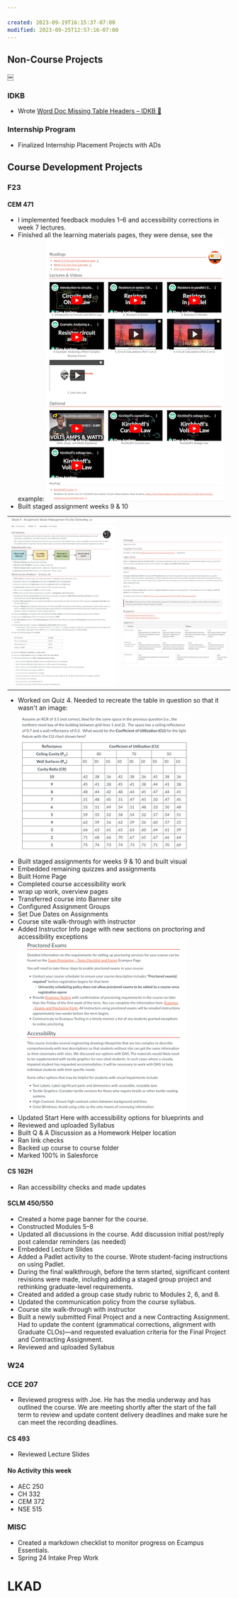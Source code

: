 ```yaml
---

created: 2023-09-19T16:15:37-07:00
modified: 2023-09-25T12:57:16-07:00
---
```


## Non-Course Projects

￼

### IDKB

- Wrote [Word Doc Missing Table Headers – IDKB 🦫](https://idkb.oregonstate.education/knowledge-base/word-doc-missing-table-headers/)

### Internship Program

- Finalized Internship Placement Projects with ADs

## Course Development Projects

### F23

#### CEM 471

- I implemented feedback modules 1–6 and accessibility corrections in week 7 lectures.
- Finished all the learning materials pages, they were dense, see the example:
 ![](images/cem471_materials.png)
- Built staged assignment weeks 9 & 10

|                      |                        |
| ------------------------- | --------------------------- |
| ![](images/cem471_w9.png) | ![](images/cem471_w9_2.png) |

- Worked on Quiz 4. Needed to recreate the table in question so that it wasn't an image:
 ![](images/cem471table.png)
- Built staged assignments for weeks 9 & 10 and built visual
- Embedded remaining quizzes and assignments
- Built Home Page
- Completed course accessibility work
- wrap up work, overview pages
- Transferred course into Banner site
- Configured Assignment Groups
- Set Due Dates on Assignments
- Course site walk-through with instructor
- Added Instructor Info page with new sections on proctoring and accessibility exceptions
 ![](images/instructor-info.png)
- Updated Start Here with accessibility options for blueprints and
- Reviewed and uploaded Syllabus
- Built Q & A Discussion as a Homework Helper location
- Ran link checks
- Backed up course to course folder
- Marked 100% in Salesforce

#### CS 162H

- Ran accessibility checks and made updates

#### SCLM 450/550

- Created a home page banner for the course.
- Constructed Modules 5–8
- Updated all discussions in the course. Add discussion initial post/reply post calendar reminders (as needed)
- Embedded Lecture Slides
- Added a Padlet activity to the course. Wrote student-facing instructions on using Padlet.
- During the final walkthrough, before the term started, significant content revisions were made, including adding a staged group project and rethinking graduate-level requirements.
- Created and added a group case study rubric to Modules 2, 6, and 8.
- Updated the communication policy from the course syllabus.
- Course site walk-through with instructor
- Built a newly submitted Final Project and a new Contracting Assignment. Had to update the content (grammatical corrections, alignment with Graduate CLOs)—and requested evaluation criteria for the Final Project and Contracting Assignment.
- Reviewed and uploaded Syllabus

### W24

### CCE 207

- Reviewed progress with Joe. He has the media underway and has outlined the course. We are meeting shortly after the start of the fall term to review and update content delivery deadlines and make sure he can meet the recording deadlines.

#### CS 493

- Reviewed Lecture Slides

#### No Activity this week

- AEC 250
- CH 332
- CEM 372
- NSE 515

### MISC

- Created a markdown checklist to monitor progress on Ecampus Essentials.
- Spring 24 Intake Prep Work

# LKAD
